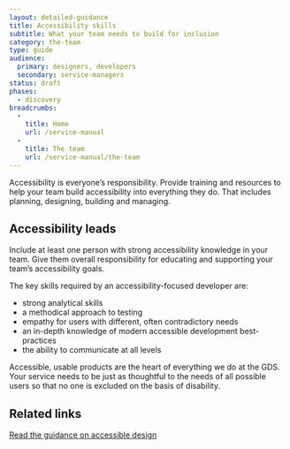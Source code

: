 ```yaml
---
layout: detailed-guidance
title: Accessibility skills
subtitle: What your team needs to build for inclusion
category: the-team
type: guide
audience:
  primary: designers, developers
  secondary: service-managers
status: draft
phases:
  - discovery
breadcrumbs:
  -
    title: Home
    url: /service-manual
  -
    title: The team
    url: /service-manual/the-team
---
```


Accessibility is everyone’s responsibility. Provide training and resources to help your team build accessibility into everything they do. That includes planning, designing, building and managing.

## Accessibility leads

Include at least one person with strong accessibility knowledge in your team. Give them overall responsibility for educating and supporting your team’s accessibility goals.

The key skills required by an accessibility-focused developer are:

* strong analytical skills
* a methodical approach to testing
* empathy for users with different, often contradictory needs
* an in-depth knowledge of modern accessible development best-practices
* the ability to communicate at all levels

Accessible, usable products are the heart of everything we do at the GDS. Your service needs to be just as thoughtful to the needs of all possible users so that no one is excluded on the basis of disability.

## Related links
[Read the guidance on accessible design](/service-manual/user-centered-design/accessibility.html)
